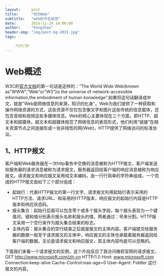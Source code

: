 ```yaml
---
layout:     post
title:      "何为Web"
subtitle:   "web的今生前世"
date:       2016-11-29 14:00:00
author:     "Fengzhao"
header-img: "img/post-bg-2015.jpg"
tags:
     
    -TCP/IP
---
```


# Web概述 #
W3C的[官方文档](http://www.w3.org/WWW/)的第一句话是这样的："The World Wide Web(known as"WWW","Web"or"W3")is the universe of network-accessible information,the embodiment of human konwledge".如果将这句话翻译成中文，就是"Web是网络信息的来源，知识的化身"。Web为我们提供了一种获取和操作网络资源的方式，这些资源不仅仅包含像文字和图片这些传统的信息载体，还包含音频和视频这些多媒体信息。Web的核心主要体现在三个方面，即HTTP、超文本和超媒体。超文本和超媒体规范了网络信息的表现形式，他们利用“链接”在相关资源节点之间连接形成一张非线性的网(Web)，HTTP提供了网络访问的标准协议。

## 1、HTTP报文 ##
  客户端和Web服务器在一次http事务中交换的消息被称为HTTP报文，客户端发送给服务器的请求消息被称为请求报文，服务器返回给客户端的响应消息被称为响应报文。请求报文和响应报文采用纯文本编码，由一行行简单的字符串组成。一个完成的HTTP报文由如下三个部分组成：
  *   起始行：代表HTTP报文的第一行文字，请求报文利用起始行表示采用的HTTP方法、请求URL、和采用的HTTP版本，响应报文的起始行内容是HTTP版本和响应状态码。
  *   报头集合：起始行后面可以包含零个或多个报头字段，每个报头表现为一个键值对。键和值分别表示报头名称和报头的值，两者通过：号来分割。HTTP报文采用一个空行来作为报头集合结束的标志。
  *   主体内容：报头集合的空行结束之后就是报文的主体内容。客户端提交给服务器的数据一般至于请求报文的主体中，响应报文的主体也承载着服务器返回给客户端的数据。无论是请求报文和响应报文，其主体内容均是可以忽略的。

  下面我们来看一个请求报文的实例，这个片段反应了我访问微软官网的请求报文。
        GET http://www.microsoft.com/zh-cn HTTP/1.0
        Host: www.microsoft.com
        Connection:keep-alive
        Cache-Control:max-age=0
        User-Agent: Fiddler
    这行报文的内容，
